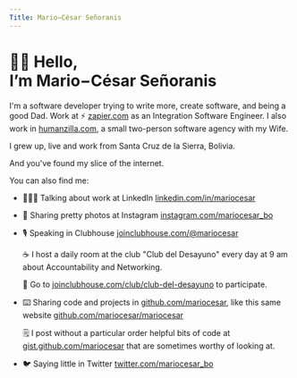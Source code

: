 ```yaml
---
Title: Mario−César Señoranis
---
```


# 👋🏼 Hello,<br/> I’m Mario−César Señoranis

I'm a software developer trying to write more, create software, and being a good Dad. Work at ⚡️ [zapier.com](https://zapier.com/) as an Integration Software Engineer. I also work in [humanzilla.com](https://humanzilla.com), a small two-person software agency with my Wife.

I grew up, live and work from Santa Cruz de la Sierra, Bolivia.

And you've found my slice of the internet.

You can also find me:

- 🧑🏽‍💻 Talking about work at LinkedIn [linkedin.com/in/mariocesar](https://linkedin.com/in/mariocesar/)

- 📸 Sharing pretty photos at Instagram [instagram.com/mariocesar_bo](https://instagram.com/mariocesar_bo/)

- 🎙 Speaking in Clubhouse [joinclubhouse.com/@mariocesar](https://joinclubhouse.com/@mariocesar)

  ☕️ I host a daily room at the club "Club del Desayuno" every day at 9 am about Accountability and Networking.

  🎉 Go to [joinclubhouse.com/club/club-del-desayuno](https://joinclubhouse.com/club/club-del-desayuno) to participate.

- ⌨️ Sharing code and projects in [github.com/mariocesar](https://github.com/mariocesar), like this same website [github.com/mariocesar/mariocesar](https://github.com/mariocesar/mariocesar)

  🗒 I post without a particular order helpful bits of code at [gist.github.com/mariocesar](https://gist.github.com/mariocesar) that are sometimes worthy of looking at.

- 🐦 Saying little in Twitter [twitter.com/mariocesar_bo](https://twitter.com/mariocesar_bo)
